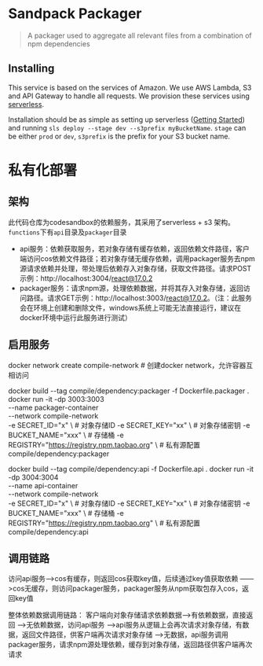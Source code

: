 # Sandpack Packager

> A packager used to aggregate all relevant files from a combination of npm dependencies

## Installing

This service is based on the services of Amazon. We use AWS Lambda, S3 and API Gateway to handle all requests. We provision these services using [serverless](https://serverless.com/).

Installation should be as simple as setting up serverless ([Getting Started](https://serverless.com/framework/docs/getting-started/)) and running `sls deploy --stage dev --s3prefix myBucketName`. `stage` can be either `prod` or `dev`, `s3prefix` is the prefix for your S3 bucket name.

# 私有化部署

## 架构
此代码仓库为codesandbox的依赖服务，其采用了serverless + s3 架构。`functions`下有`api`目录及`packager`目录
* api服务：依赖获取服务，若对象存储有缓存依赖，返回依赖文件路径，客户端访问cos依赖文件路径；若对象存储无缓存依赖，调用packager服务去npm源请求依赖并处理，带处理后依赖存入对象存储，获取文件路径。请求POST示例：http://localhost:3004/react@17.0.2
* packager服务：请求npm源，处理依赖数据，并将其存入对象存储，返回访问路径。请求GET示例：http://localhost:3003/react@17.0.2。（注：此服务会在环境上创建和删除文件，windows系统上可能无法直接运行，建议在docker环境中运行此服务进行测试）


## 启用服务
docker network create compile-network # 创建docker network，允许容器互相访问

docker build --tag compile/dependency:packager -f Dockerfile.packager .
docker run -it -dp 3003:3003 \
  --name packager-container \
  --network compile-network \
  -e SECRET_ID="x" \ # 对象存储ID
  -e SECRET_KEY="xx" \ # 对象存储密钥
  -e BUCKET_NAME="xxx" \ # 存储桶
  -e REGISTRY="https://registry.npm.taobao.org" \ # 私有源配置
  compile/dependency:packager


docker build --tag compile/dependency:api -f Dockerfile.api .
docker run -it -dp 3004:3004 \
  --name api-container \
  --network compile-network \
  -e SECRET_ID="x" \ # 对象存储ID
  -e SECRET_KEY="xx" \ # 对象存储密钥
  -e BUCKET_NAME="xxx" \ # 存储桶
  -e REGISTRY="https://registry.npm.taobao.org" \ # 私有源配置
  compile/dependency:api

## 调用链路
访问api服务——>cos有缓存，则返回cos获取key值，后续通过key值获取依赖
         ——>cos无缓存，则访问packager服务，packager服务从npm获取包存入cos，返回key值

整体依赖数据调用链路：
客户端向对象存储请求依赖数据——>有依赖数据，直接返回
                          ——>无依赖数据，访问api服务
                          ——>api服务从逻辑上会再次请求对象存储，有数据，返回文件路径，供客户端再次请求对象存储
                          ——>无数据，api服务调用packager服务，请求npm源处理依赖，缓存到对象存储，返回路径供客户端再次请求
